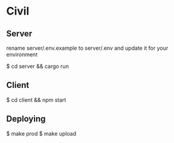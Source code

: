 # Civil

## Server

rename server/.env.example to server/.env and update it for your environment

$ cd server && cargo run

## Client

$ cd client && npm start

## Deploying

$ make prod
$ make upload
